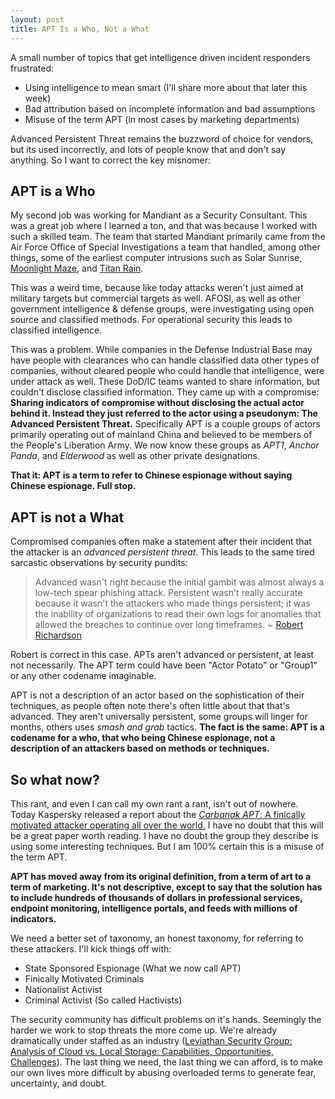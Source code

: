 ```yaml
---
layout: post
title: APT Is a Who, Not a What
---
```


A small number of topics that get intelligence driven incident responders frustrated:

- Using intelligence to mean smart (I'll share more about that later this week)
- Bad attribution based on incomplete information and bad assumptions
- Misuse of the term APT (in most cases by marketing departments)

Advanced Persistent Threat remains the buzzword of choice for vendors, but its used incorrectly, and lots of people know that and don't say anything. So I want to correct the key misnomer:

## APT is a Who

My second job was working for Mandiant as a Security Consultant. This was a great job where I learned a ton, and that was because I worked with such a skilled team. The team that started Mandiant primarily came from the Air Force Office of Special Investigations a team that handled, among other things, some of the earliest computer intrusions such as Solar Sunrise, [Moonlight Maze](http://en.wikipedia.org/wiki/Moonlight_Maze), and [Titan Rain](http://en.wikipedia.org/wiki/Titan_Rain).

This was a weird time, because like today attacks weren't just aimed at military targets but commercial targets as well. AFOSI, as well as other government intelligence & defense groups, were investigating using open source and classified methods. For operational security this leads to classified intelligence.

This was a problem. While companies in the Defense Industrial Base may have people with clearances who can handle classified data other types of companies, without cleared people who could handle that intelligence, were under attack as well. These DoD/IC teams wanted to share information, but couldn't disclose classified information.  They came up with a compromise: __Sharing indicators of compromise without disclosing the actual actor behind it. Instead they just referred to the actor using a pseudonym: The Advanced Persistent Threat.__ Specifically APT is a couple groups of actors primarily operating out of mainland China and believed to be members of the People's Liberation Army. We now know these groups as _APT1_, _Anchor Panda_, and _Elderwood_ as well as other private designations.

__That it: APT is a term to refer to Chinese espionage without saying Chinese espionage. Full stop.__

## APT is not a What

Compromised companies often make a statement after their incident that the attacker is an _advanced persistent threat_. This leads to the same tired sarcastic observations by security pundits:

> Advanced wasn't right because the initial gambit was almost always a low-tech spear phishing attack. Persistent wasn't really accurate because it wasn't the attackers who made things persistent; it was the inability of organizations to read their own logs for anomalies that allowed the breaches to continue over long timeframes. ~ [Robert Richardson](http://searchsecurity.techtarget.com/opinion/Advanced-persistent-threats-Has-the-industry-moved-on)

Robert is correct in this case. APTs aren't advanced or persistent, at least not necessarily. The APT term could have been "Actor Potato" or "Group1" or any other codename imaginable.

APT is not a description of an actor based on the sophistication of their techniques, as people often note there's often little about that that's advanced. They aren't universally persistent, some groups will linger for months, others uses _smash and grab_ tactics. __The fact is the same: APT is a codename for a who, that who being Chinese espionage, not a description of an attackers based on methods or techniques.__

## So what now?

This rant, and even I can call my own rant a rant, isn't out of nowhere. Today Kaspersky released a report about the [_Carbanak APT_: A finically motivated attacker operating all over the world.](http://securelist.com/blog/research/68732/the-great-bank-robbery-the-carbanak-apt/) I have no doubt that this will be a great paper worth reading. I have no doubt the group they describe is using some interesting techniques. But I am 100% certain this is a misuse of the term APT.

__APT has moved away from its original definition, from a term of art to a term of marketing. It's not descriptive, except to say that the solution has to include hundreds of thousands of dollars in professional services, endpoint monitoring, intelligence portals, and feeds with millions of indicators.__

We need a better set of taxonomy, an honest taxonomy, for referring to these attackers. I'll kick things off with:

- State Sponsored Espionage (What we now call APT)
- Finically Motivated Criminals
- Nationalist Activist
- Criminal Activist (So called Hactivists)

The security community has difficult problems on it's hands. Seemingly the harder we work to stop threats the more come up. We're already dramatically under staffed as an industry ([Leviathan Security Group: Analysis of Cloud vs. Local Storage:
Capabilities, Opportunities, Challenges](http://www.leviathansecurity.com/wp-content/uploads/Value-of-Cloud-Security-Scarcity.pdf)). The last thing we need, the last thing we can afford, is to make our own lives more difficult by abusing overloaded terms to generate fear, uncertainty, and doubt.
